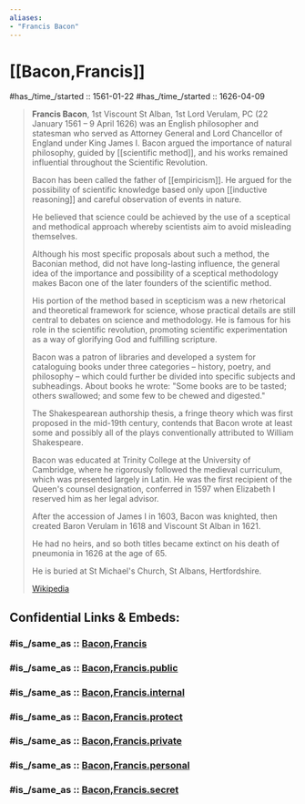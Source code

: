 ```yaml
---
aliases:
- "Francis Bacon"
---
```


# [[Bacon,Francis]] 

#has_/time_/started :: 1561-01-22 
#has_/time_/started :: 1626-04-09 


> **Francis Bacon**, 1st Viscount St Alban, 1st Lord Verulam, PC (22 January 1561 – 9 April 1626) 
> was an English philosopher and statesman 
> who served as Attorney General and Lord Chancellor of England under King James I. 
> Bacon argued the importance of natural philosophy, guided by [[scientific method]], 
> and his works remained influential throughout the Scientific Revolution.
>
> Bacon has been called the father of [[empiricism]]. 
> He argued for the possibility of scientific knowledge 
> based only upon [[inductive reasoning]] and careful observation of events in nature. 
> 
> He believed that science could be achieved by the use of a sceptical and methodical approach 
> whereby scientists aim to avoid misleading themselves. 
> 
> Although his most specific proposals about such a method, 
> the Baconian method, did not have long-lasting influence, 
> the general idea of the importance and possibility of a sceptical methodology 
> makes Bacon one of the later founders of the scientific method. 
> 
> His portion of the method based in scepticism was a new rhetorical and theoretical framework for science, 
> whose practical details are still central to debates on science and methodology. 
> He is famous for his role in the scientific revolution, 
> promoting scientific experimentation as a way of glorifying God and fulfilling scripture.
>
> Bacon was a patron of libraries and developed a system for cataloguing books under three categories – 
> history, poetry, and philosophy –  which could further be divided into specific subjects and subheadings. 
> About books he wrote: "Some books are to be tasted; others swallowed; 
> and some few to be chewed and digested." 
> 
> The Shakespearean authorship thesis, 
> a fringe theory which was first proposed in the mid-19th century, 
> contends that Bacon wrote at least some 
> and possibly all of the plays conventionally attributed to William Shakespeare.
>
> Bacon was educated at Trinity College at the University of Cambridge, 
> where he rigorously followed the medieval curriculum, which was presented largely in Latin. 
> He was the first recipient of the Queen's counsel designation, 
> conferred in 1597 when Elizabeth I reserved him as her legal advisor. 
> 
> After the accession of James I in 1603, Bacon was knighted, 
> then created Baron Verulam in 1618 and Viscount St Alban in 1621. 
> 
> He had no heirs, and so both titles became extinct on his death of pneumonia in 1626 at the age of 65. 
> 
> He is buried at St Michael's Church, St Albans, Hertfordshire.
>
> [Wikipedia](https://en.wikipedia.org/wiki/Francis%20Bacon)


## Confidential Links & Embeds: 

### #is_/same_as :: [Bacon,Francis](/_Standards/Philosophy/Philosopher/Early_modern_Philosopher/Bacon,Francis.md) 

### #is_/same_as :: [Bacon,Francis.public](/_public/Philosophy/Philosopher/Early_modern_Philosopher/Bacon,Francis.public.md) 

### #is_/same_as :: [Bacon,Francis.internal](/_internal/Philosophy/Philosopher/Early_modern_Philosopher/Bacon,Francis.internal.md) 

### #is_/same_as :: [Bacon,Francis.protect](/_protect/Philosophy/Philosopher/Early_modern_Philosopher/Bacon,Francis.protect.md) 

### #is_/same_as :: [Bacon,Francis.private](/_private/Philosophy/Philosopher/Early_modern_Philosopher/Bacon,Francis.private.md) 

### #is_/same_as :: [Bacon,Francis.personal](/_personal/Philosophy/Philosopher/Early_modern_Philosopher/Bacon,Francis.personal.md) 

### #is_/same_as :: [Bacon,Francis.secret](/_secret/Philosophy/Philosopher/Early_modern_Philosopher/Bacon,Francis.secret.md)

